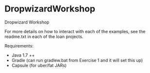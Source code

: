 # DropwizardWorkshop
Dropwizard Workshop

For more details on how to interact with each of the examples, see the readme.txt in each of the loan projects.

Requirements:
* Java 1.7 ++
* Gradle (can run gradlew.bat from Exercise 1 and it will set this up)
* Capsule (for uber/fat JARs)
